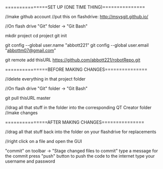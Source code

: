 

===============SET UP (ONE TIME THING)===============

//make github account
//put this on flashdrive: http://msysgit.github.io/

//On flash drive "Git" folder -> "Git Bash"

mkdir project
cd project
git init

git config --global user.name "abbott221"
git config --global user.email "abbottm07@gmail.com"

git remote add thisURL https://github.com/abbott221/robotRepo.git


===============BEFORE MAKING CHANGES===============

//delete everything in that project folder

//On flash drive "Git" folder -> "Git Bash"

git pull thisURL master

//drag all that stuff in the folder into the corresponding QT Creator folder
//make changes

===============AFTER MAKING CHANGES===============

//drag all that stuff back into the folder on your flashdrive for replacements

//right click on a file and open the GUI

"commit" on toolbar -> "Stage changed files to commit"
type a message for the commit
press "push" button to push the code to the internet
type your username and password
